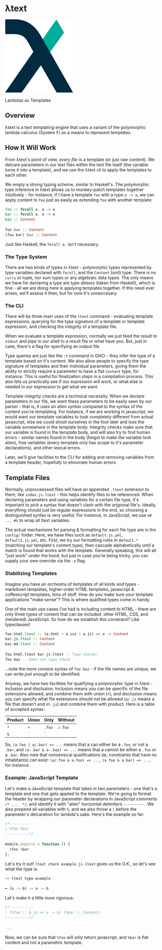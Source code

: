 λtext
=====

![ltext](nonsense/ltext.png)

Lambdas as Templates

## Overview

λtext is a text templating engine that uses a variant of the polymorphic lambda 
calculus (System F) as a means to represent templates.

## How It Will Work

From λtext's point of view, _every file_ is a template (or just raw content). We 
delcare parameters in our text files _within_ the text file itself (the variable 
turns it into a template), and we use the λtext cli to apply the templates to 
each other.

We emply a strong typing scheme, similar to Haskell's. The polymorphic type 
inference in λtext allows us to monkey-patch templates together intuitively - 
for instance, if I have a template `foo` with a type `a -> a`, we can apply 
content to `foo` just as easily as extending `foo` with another template:

```haskell
foo :: forall a. a -> a
bar :: forall a. a -> a
baz :: Content

foo baz :: Content
(foo bar) baz :: Content
```

Just like Haskell, the `forall a.` isn't necessary.

### The Type System

There are two kinds of types in λtext - polymorphic types represented by type 
variables declared with `forall`, and the `Content` (unit) type. There is no 
`curry` or tuple, nor sum types or any algebraic data types. The only means we 
have for declaring a type are  _type aliases_ (taken from Haskell), which is 
fine - all we are doing here is applying templates together. If this need ever 
arises, we'll assess it then, but for now it's unneccesary.

### The CLI

There will be three main uses of the `ltext` command - evaluating template 
expressions, querying for the type signature of a template or template 
expression, and checking the integrity of a template file.

When we evaluate a template expression, normally we just feed the result to 
`stdout` and pipe in our shell to a result file or what have you. But, just in 
case, there's a flag for specifying an output file.

Type queries are just like the `:t` command in GHCi - they infer the type of a 
template based on it's content. We also allow people to specify the type signature of 
templates and their individual parameters, giving them the ability to strictly 
require a parameter to have a flat `Content` type, for instance. This is useful 
for finalization steps in a compilation process. This also lets us practically 
see if our expression will work, or what else is needed in our expression to get 
what we want.

Template integrity checks are a technical necessity. When we declare parameters 
in our file, we want these parameters to be easily seen by our parser - that is, 
it uses an _alien syntax_ compared to the syntax of the content you're 
templating. For instance, if we are working in javascript, we would want our 
template variables to look completely different from actual javascript, else 
we could shoot ourselves in the foot later and lose the variable 
somewhere in the template body. Integrity checks make sure that our variable is 
found in the template body, and will also try to find human errors - similar 
names found in the body (forgot to make the variable look alien), free variables 
(every template only has scope to it's parameter declarations), and other 
lexical errors.

Later, we'll give facilities to the CLI for adding and removing variables from a 
template header, hopefully to elimonate human errors.

## Template Files

Normally, unproceessed files will have an appended `.ltext` extension to them,
like `index.js.ltext` - this helps identify files to be referenced. When 
declaring parameters and using variables for a certain file type, it's important 
to pick a syntax that doesn't clash with the origional file's. Ideally, 
everything should just be regular expressions in the end, so choosing a 
distinguished syntax is very useful. For instance, in JavaScript, we use
`%# ... #%` to wrap all ltext variables.

The actual mechanisms for parsing & formatting for each file type are in the 
`config/` folder. Here, we have files such as `default.js.yml`, 
`default1.js.yml`, etc. First, we try our formatting rules in `default.*` 
(matching our template's content type), then cascade alphabetically until a 
match is found that works with the template. Generally speaking, this will all 
"just work" under the hood, but just in case you're being tricky, you can supply 
your own override via the `-o` flag.

### Stabilizing Templates

Imagine you have an orchestra of templates of all kinds and types - markdown 
templates, higher-order HTML templates, javascript & coffeescript templates, 
tons of stuff. How do you make sure your template applications "make sense"? 
This is where qualified types come in handy.

One of the main use cases I've had is including content to HTML - there are only 
three types of content that can be included: other HTML, CSS, and (rendered) 
JavaScript. So how do we establish this constraint? Like typeclasses!

```haskell
foo.html.ltext :: (a.html + a.css + a.js) => a -> Content
bar.js.ltext :: Content
baz.md.ltext :: Content

foo.html.ltext bar.js.ltext -- Type checks!
foo baz -- Does not type check
```

...note the more consice syntax of `foo baz` - if the file names are unique, we can 
write _just enough_ to be identified.

Anyway, we have two facilities for qualifying a polymorphic type in λtext - 
inclusion and disclusion. Inclusion means you can be specific of the file 
extensions allowed, and combine them with union (`+`), and disclusion means you 
can specify what file extensions _should not_ be allowed (`a/.js` means a file 
that doesn't end in `.js`) and combine them with product. Here is a table of 
accepted syntax:

| Product | Union | Only  | Without |
|---------|-------|-------|---------|
| `*`     | `+`   | `.foo`| `/.foo` |
| `&`     | `|`   |       | `-.foo` |

So, `(a.foo | a/.bar) => ...` means that a can either be a `.foo`, or not a 
`.bar`, and `(a-.bar & a-.baz) => ...` means that a cannot be either a `.foo` or 
a `.bar`. Also note that nonsensical qualifications (ie, constraints that have 
no inhabitants) can exist: `(a/.foo & a.foo) => ...`, `(a.foo & a.bar) => ...`, 
for instance.

### Example: JavaScript Template

Let's make a JavaScript template that takes in two parameters - one that's a 
template and one that gets applied to the template. We're going to format the 
header by wrapping our parameter declarations in JavaScript comments `/* ... 
*/`, and identify it with "alien" horizontal delimiters `----------`. We also 
prepend all variables with `%`, and we also throw a `\` before the parameter's 
delcaration for lambda's sake. Here's the example so far:

```javascript
/*-----------
\ %foo %bar
-----------*/

module.exports = function () {
  %foo %bar
};
```

Let's try it out! `ltext check example.js.ltext` gives us the O.K., so let's see 
what the type is:

```bash
~> ltext type example

➥ (a -> b) -> a -> b
```

Let's make it a little more rigorous:

```javascript
/*-----------
\ (%foo :: b.js => a -> b) (%bar :: Content)
-----------*/

...
```

Now, we can be sure that `%foo` will only return javascript, and `%bar` is flat 
content and not a parametric template.


